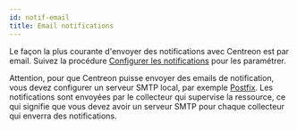 ```yaml
---
id: notif-email
title: Email notifications
---
```


Le façon la plus courante d'envoyer des notifications avec Centreon est par email. Suivez la procédure [Configurer les notifications](./notif-configuration.md) pour les paramétrer.

Attention, pour que Centreon puisse envoyer des emails de notification, vous devez configurer un serveur SMTP local, par exemple [Postfix](../administration/postfix.md). Les notifications sont envoyées par le collecteur qui supervise la ressource, ce qui signifie que vous devez avoir un serveur SMTP pour chaque collecteur qui enverra des notifications.

